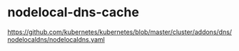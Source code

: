 # nodelocal-dns-cache

https://github.com/kubernetes/kubernetes/blob/master/cluster/addons/dns/nodelocaldns/nodelocaldns.yaml

